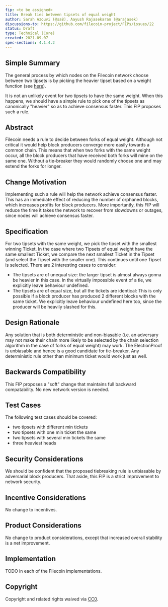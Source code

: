 ```yaml
---
fip: <to be assigned>
title: Break ties between tipsets of equal weight
author: Sarah Azouvi (@sa8), Aayush Rajasekaran (@arajasek)
discussions-to: https://github.com/filecoin-project/FIPs/issues/22
status: Draft
type: Technical (Core)
created: 2021-09-07
spec-sections: 4.1.4.2
---
```


<!--You can leave these HTML comments in your merged FIP and delete the visible duplicate text guides, they will not appear and may be helpful to refer to if you edit it again. This is the suggested template for new FIPs. Note that a FIP number will be assigned by an editor. When opening a pull request to submit your FIP, please use an abbreviated title in the filename, `fip-draft_title_abbrev.md`. The title should be 44 characters or less.-->


## Simple Summary
<!--"If you can't explain it simply, you don't understand it well enough." Provide a simplified and layman-accessible explanation of the FIP.-->

The general process by which nodes on the Filecoin network choose between two tipsets is by picking the heavier tipset based on a weight function (see [here](https://spec.filecoin.io/#section-algorithms.expected_consensus.chain-weighting)).

It is not an unlikely event for two tipsets to have the same weight. When this happens, we should have a simple rule to pick one of the tipsets as canonically "heavier" so as to achieve consensus faster. This FIP proposes such a rule.

## Abstract
<!--A short (~200 word) description of the technical issue being addressed.-->

Filecoin needs a rule to decide between forks of equal weight. Although not critical it would help block producers converge more easily towards a common chain. This means that when two forks with the same weight occur, all the block producers that have received both forks will mine on the same one. Without a tie-breaker they would randomly choose one and may extend the forks for longer.

## Change Motivation
<!--The motivation is critical for FIPs that want to change the Filecoin protocol. It should clearly explain why the existing protocol specification is inadequate to address the problem that the FIP solves. FIP submissions without sufficient motivation may be rejected outright.-->

Implementing such a rule will help the network achieve consensus faster. This has an immediate effect of reducing the number of orphaned blocks, which increases profits for block producers. More importantly, this FIP will reduce the time it takes the network to recover from slowdowns or outages, since nodes will achieve consensus faster.

## Specification
<!--The technical specification should describe the syntax and semantics of any new feature. The specification should be detailed enough to allow competing, interoperable implementations for any of the current Filecoin implementations. -->

For two tipsets with the same weight, we pick the tipset with the smallest winning Ticket. In the case where two Tipsets of equal weight have the same smallest Ticket, we compare the next smallest Ticket in the Tipset (and select the Tipset with the smaller one). This continues until one Tipset is selected. There are 2 interesting cases to consider:

- The tipsets are of unequal size: the larger tipset is almost always gonna be heavier in this case. In the virtually impossible event of a tie, we explicitly leave behaviour undefined.
- The tipsets are of equal size, but all the tickets are identical: This is only possible if a block producer has produced 2 different blocks with the same ticket. We explicitly leave behaviour undefined here too, since the producer will be heavily slashed for this.

## Design Rationale
<!--The rationale fleshes out the specification by describing what motivated the design and why particular design decisions were made. It should describe alternate designs that were considered and related work, e.g. how the feature is supported in other languages. The rationale may also provide evidence of consensus within the community, and should discuss important objections or concerns raised during discussion.-->

Any solution that is both deterministic and non-biasable (i.e. an adversary may not make their chain more likely to be selected by the chain selection algorithm in the case of forks of equal weight) may work. The ElectionProof is unbiasable and hence is a good candidate for tie-breaker. Any deterministic rule other than minimum ticket would work just as well.

## Backwards Compatibility
<!--All FIPs that introduce backwards incompatibilities must include a section describing these incompatibilities and their severity. The FIP must explain how the author proposes to deal with these incompatibilities. FIP submissions without a sufficient backwards compatibility treatise may be rejected outright.-->

This FIP proposes a "soft" change that maintains full backward compatability. No new network version is needed.

## Test Cases
<!--Test cases for an implementation are mandatory for FIPs that are affecting consensus changes. Other FIPs can choose to include links to test cases if applicable.-->

The following test cases should be covered:

- two tipsets with different min tickets
- two tipsets with one min ticket the same
- two tipsets with several min tickets the same
- three heaviest heads

## Security Considerations
<!--All FIPs must contain a section that discusses the security implications/considerations relevant to the proposed change. Include information that might be important for security discussions, surfaces risks and can be used throughout the life cycle of the proposal. E.g. include security-relevant design decisions, concerns, important discussions, implementation-specific guidance and pitfalls, an outline of threats and risks and how they are being addressed. FIP submissions missing the "Security Considerations" section will be rejected. A FIP cannot proceed to status "Final" without a Security Considerations discussion deemed sufficient by the reviewers.-->

We should be confident that the proposed tiebreaking rule is unbiasable by adversarial block producers. That aside, this FIP is a strict improvement to network security.

## Incentive Considerations
<!--All FIPs must contain a section that discusses the incentive implications/considerations relative to the proposed change. Include information that might be important for incentive discussion. A discussion on how the proposed change will incentivize reliable and useful storage is required. FIP submissions missing the "Incentive Considerations" section will be rejected. An FIP cannot proceed to status "Final" without a Incentive Considerations discussion deemed sufficient by the reviewers.-->

No change to incentives.

## Product Considerations
<!--All FIPs must contain a section that discusses the product implications/considerations relative to the proposed change. Include information that might be important for product discussion. A discussion on how the proposed change will enable better storage-related goods and services to be developed on Filecoin. FIP submissions missing the "Product Considerations" section will be rejected. An FIP cannot proceed to status "Final" without a Product Considerations discussion deemed sufficient by the reviewers.-->

No change to product considerations, except that increased overall stability is a net improvement.

## Implementation
<!--The implementations must be completed before any core FIP is given status "Final", but it need not be completed before the FIP is accepted. While there is merit to the approach of reaching consensus on the specification and rationale before writing code, the principle of "rough consensus and running code" is still useful when it comes to resolving many discussions of API details.-->

TODO in each of the Filecoin implementations.

## Copyright
Copyright and related rights waived via [CC0](https://creativecommons.org/publicdomain/zero/1.0/).

